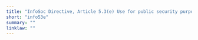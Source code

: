 ```yaml
---
title: "InfoSoc Directive, Article 5.3(e) Use for public security purposes"
short: "info53e"
summary: ""
linklaw: ""
---
```

